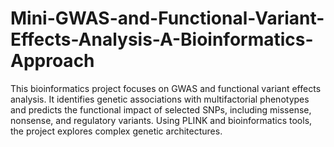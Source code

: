 # Mini-GWAS-and-Functional-Variant-Effects-Analysis-A-Bioinformatics-Approach
This bioinformatics project focuses on GWAS and functional variant effects analysis. It identifies genetic associations with multifactorial phenotypes and predicts the functional impact of selected SNPs, including missense, nonsense, and regulatory variants. Using PLINK and bioinformatics tools, the project explores complex genetic architectures.
